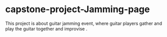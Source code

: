 # capstone-project-Jamming-page
This project is about guitar jamming event, where guitar players gather and play the guitar together and improvise .
